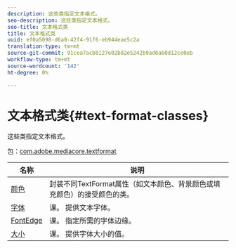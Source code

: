 ```yaml
---
description: 这些类指定文本格式。
seo-description: 这些类指定文本格式。
seo-title: 文本格式类
title: 文本格式类
uuid: ef0a5098-d6a0-42f4-91f6-eb944eae5c2a
translation-type: tm+mt
source-git-commit: 91cea7acb8127e02b82e5242b9ad6ab0d12ce0eb
workflow-type: tm+mt
source-wordcount: '142'
ht-degree: 0%

---
```



# 文本格式类{#text-format-classes}

这些类指定文本格式。

包：[com.adobe.mediacore.textformat](https://help.adobe.com/en_US/primetime/api/psdk/asdoc-dhls_1.4/com/adobe/mediacore/textformat/package-detail.html)

| 名称 | 说明 |
|---|---|
| [颜色](https://help.adobe.com/en_US/primetime/api/psdk/asdoc-dhls_1.4/com/adobe/mediacore/textformat/Color.html) | 封装不同TextFormat属性（如文本颜色、背景颜色或填充颜色）的接受颜色的类。 |
| [字体](https://help.adobe.com/en_US/primetime/api/psdk/asdoc-dhls_1.4/com/adobe/mediacore/textformat/Font.html) | 课。 提供文本字体。 |
| [FontEdge](https://help.adobe.com/en_US/primetime/api/psdk/asdoc-dhls_1.4/com/adobe/mediacore/textformat/FontEdge.html) | 课。 指定所需的字体边缘。 |
| [大小](https://help.adobe.com/en_US/primetime/api/psdk/asdoc-dhls_1.4/com/adobe/mediacore/textformat/Size.html) | 课。 提供字体大小的值。 |

